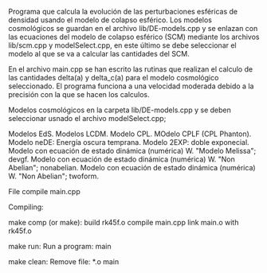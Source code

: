 Programa que calcula la evolución de las perturbaciones esféricas de densidad
usando el modelo de colapso esférico. Los modelos cosmológicos se guardan en
el archivo lib/DE-models.cpp y se enlazan con las ecuaciones del modelo de 
colapso esférico (SCM) mediante los archivos lib/scm.cpp y modelSelect.cpp, en 
este último se debe seleccionar el modelo al que se va a calcular las cantidades 
del SCM. 

En el archivo main.cpp se han escrito las rutinas que realizan el calculo de las
cantidades delta(a) y delta_c(a) para el modelo cosmológico seleccionado. El
programa funciona a una velocidad moderada debido a la precisión con la que se 
hacen los calculos.

Modelos cosmológicos en la carpeta lib/DE-models.cpp y se deben seleccionar usnado
el archivo modelSelect.cpp;

Modelos EdS.
Modelos LCDM.
Modelo CPL.
MOdelo CPLF (CPL Phanton).
Modelo neDE: Energía oscura temprana.
Modelo 2EXP: doble exponecial.
Modelo con ecuación de estado dinámica (numérica) W. "Modelo Melissa"; devgf.
Modelo con ecuación de estado dinámica (numérica) W. "Non Abelian"; nonabelian.
Modelo con ecuación de estado dinámica (numérica) W. "Non Abelian"; twoform.

File compile main.cpp

Compiling: 

make comp (or make):
    build rk45f.o
    compile main.cpp
    link main.o with rk45f.o

make run:
    Run a program: main


make clean:
    Remove file: *.o main

